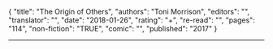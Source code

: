 {
"title": "The Origin of Others",
"authors": "Toni Morrison",
"editors": "",
"translator": "",
"date": "2018-01-26",
"rating": "+",
"re-read": "",
"pages": "114",
"non-fiction": "TRUE",
"comic": "",
"published": "2017"
}

---
